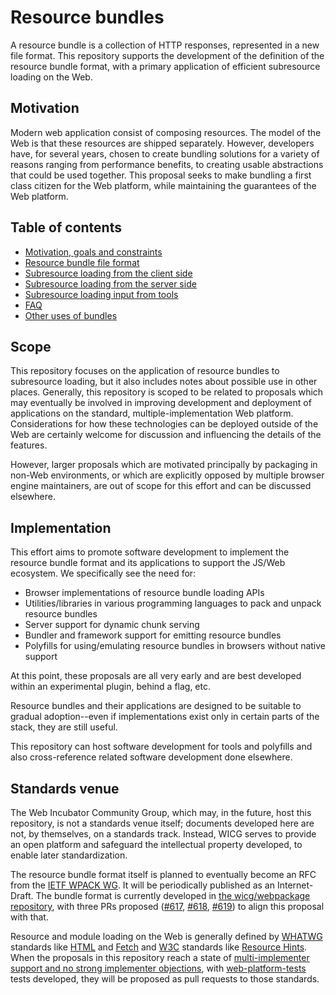 # Resource bundles

A resource bundle is a collection of HTTP responses, represented in a new file format. This repository supports the development of the definition of the resource bundle format, with a primary application of efficient subresource loading on the Web.

## Motivation

Modern web application consist of composing resources. The model of the Web is that these resources are shipped separately. However, developers have, for several years, chosen to create bundling solutions for a variety of reasons ranging from performance benefits, to creating usable abstractions that could be used together. This proposal seeks to make bundling a first class citizen for the Web platform, while maintaining the guarantees of the Web platform. 

## Table of contents
- [Motivation, goals and constraints](./motivation.md)
- [Resource bundle file format](./bundle-format.md)
- [Subresource loading from the client side](./subresource-loading.md)
- [Subresource loading from the server side](./subresource-loading-server.md)
- [Subresource loading input from tools](./subresource-loading-tools.md)
- [FAQ](./faq.md)
- [Other uses of bundles](./other-uses.md)

## Scope

This repository focuses on the application of resource bundles to subresource loading, but it also includes notes about possible use in other places. Generally, this repository is scoped to be related to proposals which may eventually be involved in improving development and deployment of applications on the standard, multiple-implementation Web platform. Considerations for how these technologies can be deployed outside of the Web are certainly welcome for discussion and influencing the details of the features.

However, larger proposals which are motivated principally by packaging in non-Web environments, or which are explicitly opposed by multiple browser engine maintainers, are out of scope for this effort and can be discussed elsewhere.

## Implementation

This effort aims to promote software development to implement the resource bundle format and its applications to support the JS/Web ecosystem. We specifically see the need for:
- Browser implementations of resource bundle loading APIs
- Utilities/libraries in various programming languages to pack and unpack resource bundles
- Server support for dynamic chunk serving
- Bundler and framework support for emitting resource bundles
- Polyfills for using/emulating resource bundles in browsers without native support

At this point, these proposals are all very early and are best developed within an experimental plugin, behind a flag, etc.

Resource bundles and their applications are designed to be suitable to gradual adoption--even if implementations exist only in certain parts of the stack, they are still useful.

This repository can host software development for tools and polyfills and also cross-reference related software development done elsewhere.

## Standards venue

The Web Incubator Community Group, which may, in the future, host this repository, is not a standards venue itself; documents developed here are not, by themselves, on a standards track. Instead, WICG serves to provide an open platform and safeguard the intellectual property developed, to enable later standardization.

The resource bundle format itself is planned to eventually become an RFC from the [IETF WPACK WG](https://datatracker.ietf.org/wg/wpack/about/). It will be periodically published as an Internet-Draft. The bundle format is currently developed in [the wicg/webpackage repository](https://github.com/WICG/webpackage/blob/master/draft-yasskin-wpack-bundled-exchanges.md), with three PRs proposed ([#617](https://github.com/WICG/webpackage/pull/617), [#618](https://github.com/WICG/webpackage/pull/618), [#619](https://github.com/WICG/webpackage/pull/619)) to align this proposal with that.

Resource and module loading on the Web is generally defined by [WHATWG](https://whatwg.org/) standards like [HTML](https://html.spec.whatwg.org/) and [Fetch](https://fetch.spec.whatwg.org/) and [W3C](https://www.w3.org/) standards like [Resource Hints](https://w3c.github.io/resource-hints/). When the proposals in this repository reach a state of [multi-implementer support and no strong implementer objections](https://whatwg.org/working-mode), with [web-platform-tests](https://github.com/web-platform-tests/wpt/) tests developed, they will be proposed as pull requests to those standards.